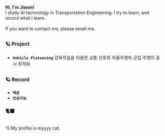 **Hi, I'm Jiwon!** <br/>
I study AI technology in Transportation Engineering. I try to learn, and record what I learn. <br/><br/>
If you want to contact me, please email me. <br/>
##
### 🪐 Project 
- **`Vehicle Platooning`** 강화학습을 이용한 교통 신호와 자율주행차 군집 주행의 동시 최적화

## 
### 🪐 Record
- **`백준`**
- **`인공지능`**


### 🐈‍⬛

##
💘 My profile is myyyy cat.
